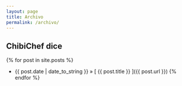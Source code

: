 ```yaml
---
layout: page
title: Archivo
permalink: /archivo/
---
```


## ChibiChef dice

{% for post in site.posts %}
  * {{ post.date | date_to_string }} &raquo; [ {{ post.title }} ]({{ post.url }})
{% endfor %}